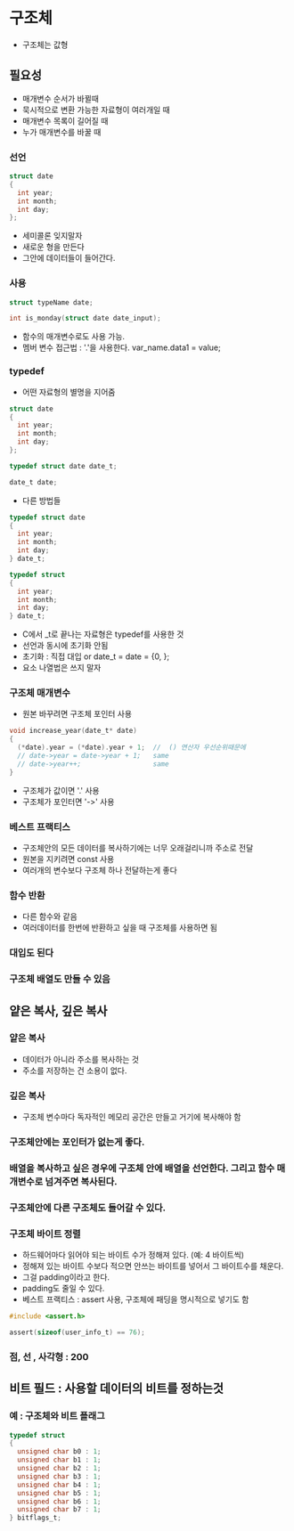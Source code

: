 # 구조체
- 구조체는 값형

## 필요성
- 매개변수 순서가 바뀔때
- 묵시적으로 변환 가능한 자료형이 여러개일 때
- 매개변수 목록이 길어질 때
- 누가 매개변수를 바꿀 때

### 선언
```c
struct date
{
  int year;
  int month;
  int day;
};
```
- 세미콜론 잊지말자
- 새로운 형을 만든다
- 그안에 데이터들이 들어간다.

### 사용
```c
struct typeName date;

int is_monday(struct date date_input);
```
- 함수의 매개변수로도 사용 가능.
- 멤버 변수 접근법 : '.'을 사용한다.  var_name.data1 = value;

### typedef
- 어떤 자료형의 별명을 지어줌
```c
struct date
{
  int year;
  int month;
  int day;
};

typedef struct date date_t;
```
```c
date_t date;
```
- 다른 방법들
```c
typedef struct date
{
  int year;
  int month;
  int day;
} date_t;
```
```c
typedef struct
{
  int year;
  int month;
  int day;
} date_t;
```
- C에서 _t로 끝나는 자료형은 typedef를 사용한 것
- 선언과 동시에 초기화 안됨
- 초기화 : 직접 대입 or date_t = date = {0, };
- 요소 나열법은 쓰지 말자

### 구조체 매개변수
- 원본 바꾸려면 구조체 포인터 사용
```c
void increase_year(date_t* date)
{
  (*date).year = (*date).year + 1;  //  () 연산자 우선순위때문에
  // date->year = date->year + 1;   same 
  // date->year++;                  same  
}
```
- 구조체가 값이면 '.' 사용
- 구조체가 포인터면 '->' 사용

### 베스트 프랙티스
- 구조체안의 모든 데이터를 복사하기에는 너무 오래걸리니까 주소로 전달
- 원본을 지키려면 const 사용
- 여러개의 변수보다 구조체 하나 전달하는게 좋다

### 함수 반환
- 다른 함수와 같음
- 여러데이터를 한번에 반환하고 싶을 때 구조체를 사용하면 됨

### 대입도 된다

### 구조체 배열도 만들 수 있음


## 얕은 복사, 깊은 복사

### 얕은 복사
- 데이터가 아니라 주소를 복사하는 것
- 주소를 저장하는 건 소용이 없다.

### 깊은 복사
- 구조체 변수마다 독자적인 메모리 공간은 만들고 거기에 복사해야 함

### 구조체안에는 포인터가 없는게 좋다. 

### 배열을 복사하고 싶은 경우에 구조체 안에 배열을 선언한다. 그리고 함수 매개변수로 넘겨주면 복사된다.

### 구조체안에 다른 구조체도 들어갈 수 있다.

### 구조체 바이트 정렬
- 하드웨어마다 읽어야 되는 바이트 수가 정해져 있다. (예: 4 바이트씩)
- 정해져 있는 바이트 수보다 적으면 안쓰는 바이트를 넣어서 그 바이트수를 채운다.
- 그걸 padding이라고 한다.
- padding도 줄일 수 있다.
- 베스트 프랙티스 : assert 사용, 구조체에 패딩을 명시적으로 넣기도 함
```c
#include <assert.h>

assert(sizeof(user_info_t) == 76);
```

### 점, 선 , 사각형 : 200


## 비트 필드 : 사용할 데이터의 비트를 정하는것
### 예 : 구조체와 비트 플래그
```c
typedef struct
{
  unsigned char b0 : 1;
  unsigned char b1 : 1;
  unsigned char b2 : 1;
  unsigned char b3 : 1;
  unsigned char b4 : 1;
  unsigned char b5 : 1;
  unsigned char b6 : 1;
  unsigned char b7 : 1;
} bitflags_t;
```
